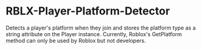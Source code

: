 # RBLX-Player-Platform-Detector
Detects a player's platform when they join and stores the platform type as a string attribute on the Player instance. 
Currently, Roblox's GetPlatform method can only be used by Roblox but not developers.
